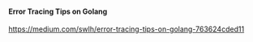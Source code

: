 
#### Error Tracing Tips on Golang
https://medium.com/swlh/error-tracing-tips-on-golang-763624cded11
